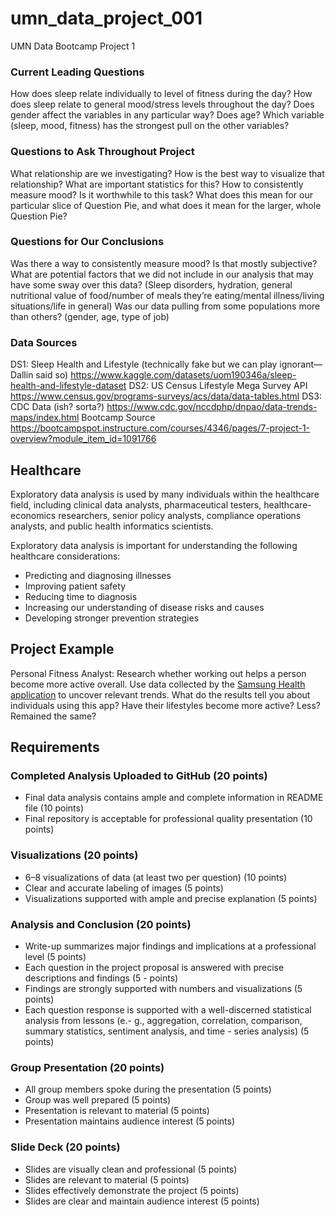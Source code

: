 # umn_data_project_001
UMN Data Bootcamp Project 1

### Current Leading Questions
How does sleep relate individually to level of fitness during the day? 
How does sleep relate to general mood/stress levels throughout the day? 
Does gender affect the variables in any particular way? Does age? 
Which variable (sleep, mood, fitness) has the strongest pull on the other variables?

### Questions to Ask Throughout Project
What relationship are we investigating? How is the best way to visualize that relationship?
What are important statistics for this?
How to consistently measure mood? Is it worthwhile to this task?
What does this mean for our particular slice of Question Pie, and what does it mean for the larger, whole Question Pie?

### Questions for Our Conclusions
Was there a way to consistently measure mood? Is that mostly subjective?
What are potential factors that we did not include in our analysis that may have some sway over this data? (Sleep disorders, hydration, general nutritional value of food/number of meals they’re eating/mental illness/living situations/life in general) 
Was our data pulling from some populations more than others? (gender, age, type of job)

### Data Sources
DS1: Sleep Health and Lifestyle (technically fake but we can play ignorant—Dallin said so) https://www.kaggle.com/datasets/uom190346a/sleep-health-and-lifestyle-dataset
DS2: US Census Lifestyle Mega Survey API https://www.census.gov/programs-surveys/acs/data/data-tables.html
DS3: CDC Data (ish? sorta?) https://www.cdc.gov/nccdphp/dnpao/data-trends-maps/index.html
Bootcamp Source https://bootcampspot.instructure.com/courses/4346/pages/7-project-1-overview?module_item_id=1091766


## Healthcare
Exploratory data analysis is used by many individuals within the healthcare field, including clinical data analysts, pharmaceutical testers, healthcare-economics researchers, senior policy analysts, compliance operations analysts, and public health informatics scientists.

Exploratory data analysis is important for understanding the following healthcare considerations:
- Predicting and diagnosing illnesses
- Improving patient safety
- Reducing time to diagnosis
- Increasing our understanding of disease risks and causes
- Developing stronger prevention strategies

## Project Example

Personal Fitness Analyst: Research whether working out helps a person become more active overall. Use data collected by the [Samsung Health application](https://www.kaggle.com/datasets/aroojanwarkhan/fitness-data-trends) to uncover relevant trends. What do the results tell you about individuals using this app? Have their lifestyles become more active? Less? Remained the same?

## Requirements
### Completed Analysis Uploaded to GitHub (20 points)
- Final data analysis contains ample and complete information in README file (10 points)
- Final repository is acceptable for professional quality presentation (10 points)
### Visualizations (20 points)
- 6–8 visualizations of data (at least two per question) (10 points)
- Clear and accurate labeling of images (5 points)
- Visualizations supported with ample and precise explanation (5 points)
### Analysis and Conclusion (20 points)
- Write-up summarizes major findings and implications at a professional level (5 points)
- Each question in the project proposal is answered with precise descriptions and findings (5 - points)
- Findings are strongly supported with numbers and visualizations (5 points)
- Each question response is supported with a well-discerned statistical analysis from lessons (e.- g., aggregation, correlation, comparison, summary statistics, sentiment analysis, and time - series analysis) (5 points)
### Group Presentation (20 points)
- All group members spoke during the presentation (5 points)
- Group was well prepared (5 points)
- Presentation is relevant to material (5 points)
- Presentation maintains audience interest (5 points)
### Slide Deck (20 points)
- Slides are visually clean and professional (5 points)
- Slides are relevant to material (5 points)
- Slides effectively demonstrate the project (5 points)
- Slides are clear and maintain audience interest (5 points)
